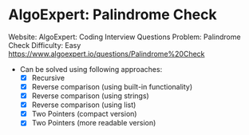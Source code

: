 # AlgoExpert: Palindrome Check

Website: AlgoExpert: Coding Interview Questions
Problem: Palindrome Check
Difficulty: Easy
https://www.algoexpert.io/questions/Palindrome%20Check

- Can be solved using following approaches:
	- [X] Recursive
	- [X] Reverse comparison (using built-in functionality)
	- [X] Reverse comparison (using strings)
	- [X] Reverse comparison (using list)
	- [X] Two Pointers (compact version)
	- [X] Two Pointers (more readable version)